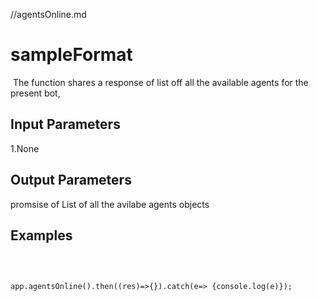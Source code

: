 //agentsOnline.md


# sampleFormat
​
The function shares a response of list off all the available agents for the present bot,
​
## Input Parameters
1.None
​
## Output Parameters
promsise of List of all the avilabe agents objects
​
## Examples
​
```

app.agentsOnline().then((res)=>{}).catch(e=> {console.log(e)});


```
​
>